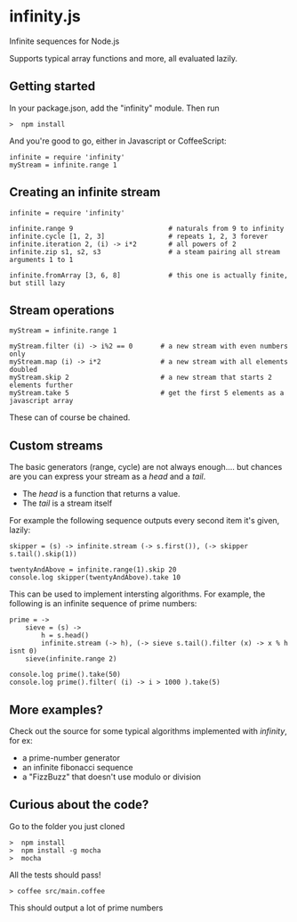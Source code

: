# infinity.js

Infinite sequences for Node.js

Supports typical array functions and more, all evaluated lazily.

## Getting started

In your package.json, add the "infinity" module.
Then run
    
    >  npm install

And you're good to go, either in Javascript or CoffeeScript:
    
    infinite = require 'infinity'
    myStream = infinite.range 1

## Creating an infinite stream

    infinite = require 'infinity'

    infinite.range 9                        # naturals from 9 to infinity
    infinite.cycle [1, 2, 3]                # repeats 1, 2, 3 forever
    infinite.iteration 2, (i) -> i*2        # all powers of 2
    infinite.zip s1, s2, s3                 # a steam pairing all stream arguments 1 to 1

    infinite.fromArray [3, 6, 8]            # this one is actually finite, but still lazy


## Stream operations

    myStream = infinite.range 1

    myStream.filter (i) -> i%2 == 0       # a new stream with even numbers only
    myStream.map (i) -> i*2               # a new stream with all elements doubled
    myStream.skip 2                       # a new stream that starts 2 elements further
    myStream.take 5                       # get the first 5 elements as a javascript array

These can of course be chained.

## Custom streams

The basic generators (range, cycle) are not always enough.... but chances are you can express your stream as a *head* and a *tail*.

* The *head* is a function that returns a value.
* The *tail* is a stream itself

For example the following sequence outputs every second item it's given, lazily:

    skipper = (s) -> infinite.stream (-> s.first()), (-> skipper s.tail().skip(1))

    twentyAndAbove = infinite.range(1).skip 20
    console.log skipper(twentyAndAbove).take 10

This can be used to implement intersting algorithms.
For example, the following is an infinite sequence of prime numbers:

    prime = ->
        sieve = (s) ->
            h = s.head()
            infinite.stream (-> h), (-> sieve s.tail().filter (x) -> x % h isnt 0)
        sieve(infinite.range 2)

    console.log prime().take(50)
    console.log prime().filter( (i) -> i > 1000 ).take(5)

    
## More examples?

Check out the source for some typical algorithms implemented with *infinity*, for ex:

* a prime-number generator
* an infinite fibonacci sequence
* a "FizzBuzz" that doesn't use modulo or division

## Curious about the code?

Go to the folder you just cloned
    
    >  npm install
    >  npm install -g mocha
    >  mocha
    
All the tests should pass!
    
    > coffee src/main.coffee

This should output a lot of prime numbers

